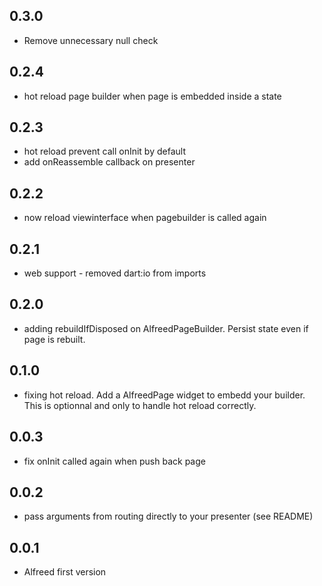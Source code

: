 ## 0.3.0
- Remove unnecessary null check

## 0.2.4
- hot reload page builder when page is embedded inside a state

## 0.2.3
- hot reload prevent call onInit by default
- add onReassemble callback on presenter

## 0.2.2
- now reload viewinterface when pagebuilder is called again

## 0.2.1
- web support - removed dart:io from imports

## 0.2.0
- adding rebuildIfDisposed on AlfreedPageBuilder. Persist state even if page is rebuilt.  

## 0.1.0
- fixing hot reload. Add a AlfreedPage widget to embedd your builder. This is optionnal and only to handle hot reload correctly. 

## 0.0.3
- fix onInit called again when push back page

## 0.0.2
- pass arguments from routing directly to your presenter (see README)

## 0.0.1
- Alfreed first version
